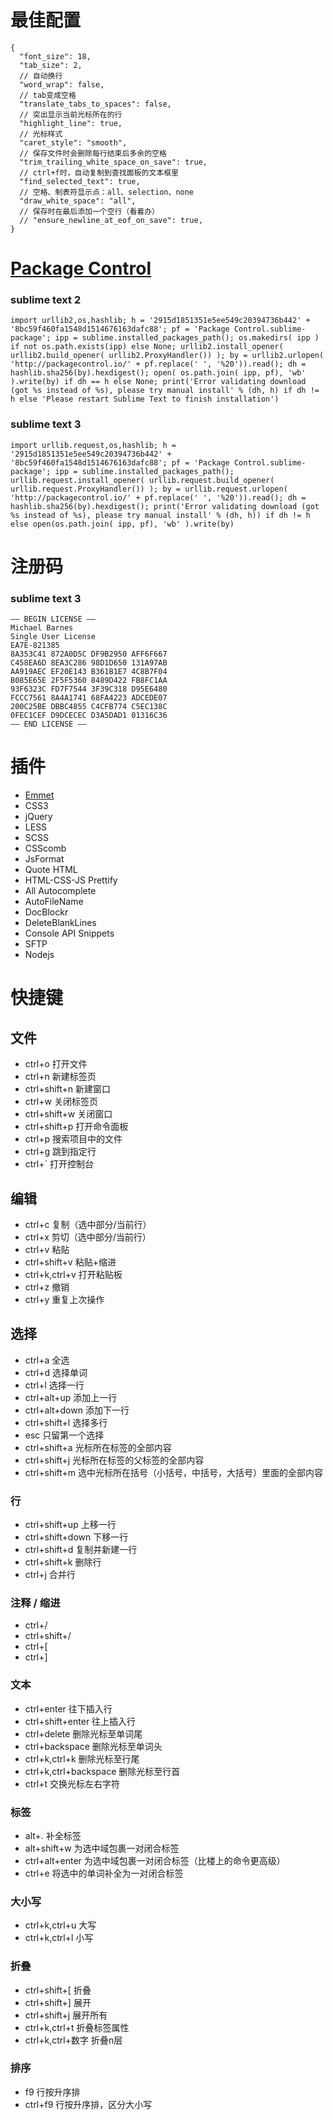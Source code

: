 # 最佳配置

    {
      "font_size": 18,
      "tab_size": 2,
      // 自动换行
      "word_wrap": false,
      // tab变成空格
      "translate_tabs_to_spaces": false,
      // 突出显示当前光标所在的行
      "highlight_line": true,
      // 光标样式
      "caret_style": "smooth",
      // 保存文件时会删除每行结束后多余的空格
      "trim_trailing_white_space_on_save": true,
      // ctrl+f时，自动复制到查找面板的文本框里
      "find_selected_text": true,
      // 空格、制表符显示点：all、selection、none
      "draw_white_space": "all",
      // 保存时在最后添加一个空行（看着办）
      // "ensure_newline_at_eof_on_save": true,
    }

# [Package Control](https://packagecontrol.io/installation)

### sublime text 2

    import urllib2,os,hashlib; h = '2915d1851351e5ee549c20394736b442' + '8bc59f460fa1548d1514676163dafc88'; pf = 'Package Control.sublime-package'; ipp = sublime.installed_packages_path(); os.makedirs( ipp ) if not os.path.exists(ipp) else None; urllib2.install_opener( urllib2.build_opener( urllib2.ProxyHandler()) ); by = urllib2.urlopen( 'http://packagecontrol.io/' + pf.replace(' ', '%20')).read(); dh = hashlib.sha256(by).hexdigest(); open( os.path.join( ipp, pf), 'wb' ).write(by) if dh == h else None; print('Error validating download (got %s instead of %s), please try manual install' % (dh, h) if dh != h else 'Please restart Sublime Text to finish installation')

### sublime text 3

    import urllib.request,os,hashlib; h = '2915d1851351e5ee549c20394736b442' + '8bc59f460fa1548d1514676163dafc88'; pf = 'Package Control.sublime-package'; ipp = sublime.installed_packages_path(); urllib.request.install_opener( urllib.request.build_opener( urllib.request.ProxyHandler()) ); by = urllib.request.urlopen( 'http://packagecontrol.io/' + pf.replace(' ', '%20')).read(); dh = hashlib.sha256(by).hexdigest(); print('Error validating download (got %s instead of %s), please try manual install' % (dh, h)) if dh != h else open(os.path.join( ipp, pf), 'wb' ).write(by)

# 注册码

### sublime text 3

    —– BEGIN LICENSE —–
    Michael Barnes
    Single User License
    EA7E-821385
    8A353C41 872A0D5C DF9B2950 AFF6F667
    C458EA6D 8EA3C286 98D1D650 131A97AB
    AA919AEC EF20E143 B361B1E7 4C8B7F04
    B085E65E 2F5F5360 8489D422 FB8FC1AA
    93F6323C FD7F7544 3F39C318 D95E6480
    FCCC7561 8A4A1741 68FA4223 ADCEDE07
    200C25BE DBBC4855 C4CFB774 C5EC138C
    0FEC1CEF D9DCECEC D3A5DAD1 01316C36
    —— END LICENSE ——

# 插件

* [Emmet](http://shuoshubao.github.io/tool/emmet.html)
* CSS3
* jQuery
* LESS
* SCSS
* CSScomb
* JsFormat
* Quote HTML
* HTML-CSS-JS Prettify
* All Autocomplete
* AutoFileName
* DocBlockr
* DeleteBlankLines
* Console API Snippets
* SFTP
* Nodejs

# 快捷键

## 文件

* ctrl+o                    打开文件
* ctrl+n                    新建标签页
* ctrl+shift+n              新建窗口
* ctrl+w                    关闭标签页
* ctrl+shift+w              关闭窗口
* ctrl+shift+p              打开命令面板
* ctrl+p                    搜索项目中的文件
* ctrl+g                    跳到指定行
* ctrl+`                    打开控制台

## 编辑

* ctrl+c                    复制（选中部分/当前行）
* ctrl+x                    剪切（选中部分/当前行）
* ctrl+v                    粘贴
* ctrl+shift+v              粘贴+缩进
* ctrl+k,ctrl+v             打开粘贴板
* ctrl+z                    撤销
* ctrl+y                    重复上次操作

## 选择

* ctrl+a                    全选
* ctrl+d                    选择单词
* ctrl+l                    选择一行
* ctrl+alt+up               添加上一行
* ctrl+alt+down             添加下一行
* ctrl+shift+l              选择多行
* esc                       只留第一个选择
* ctrl+shift+a              光标所在标签的全部内容
* ctrl+shift+j              光标所在标签的父标签的全部内容
* ctrl+shift+m              选中光标所在括号（小括号，中括号，大括号）里面的全部内容

### 行

* ctrl+shift+up             上移一行
* ctrl+shift+down           下移一行
* ctrl+shift+d              复制并新建一行
* ctrl+shift+k              删除行
* ctrl+j                    合并行

### 注释 / 缩进

* ctrl+/
* ctrl+shift+/
* ctrl+[
* ctrl+]

### 文本

* ctrl+enter                往下插入行
* ctrl+shift+enter          往上插入行
* ctrl+delete               删除光标至单词尾
* ctrl+backspace            删除光标至单词头
* ctrl+k,ctrl+k             删除光标至行尾
* ctrl+k,ctrl+backspace     删除光标至行首
* ctrl+t                    交换光标左右字符

### 标签

* alt+.                     补全标签
* alt+shift+w               为选中域包裹一对闭合标签
* ctrl+alt+enter            为选中域包裹一对闭合标签（比楼上的命令更高级）
* ctrl+e                    将选中的单词补全为一对闭合标签

### 大小写

* ctrl+k,ctrl+u             大写
* ctrl+k,ctrl+l             小写

### 折叠

* ctrl+shift+[              折叠
* ctrl+shift+]              展开
* ctrl+shift+j              展开所有
* ctrl+k,ctrl+t             折叠标签属性
* ctrl+k,ctrl+数字          折叠n层

### 排序

* f9                        行按升序排
* ctrl+f9                   行按升序排，区分大小写